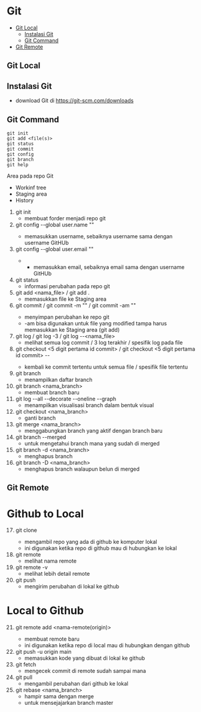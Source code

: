 # Git

- [Git Local](#git-local)
  - [Instalasi Git](#instalasi-git)
  - [Git Command](#git-command)
- [Git Remote](#git-remote)

## Git Local
## Instalasi Git
- download Git di https://git-scm.com/downloads

## Git Command
```
git init
git add <file(s)>
git status
git commit
git config
git branch
git help
```

Area pada repo Git
  - Workinf tree
  - Staging area
  - History

1.  git init
    - membuat forder menjadi repo git
2.  git config --global user.name "<your-username>"
    - memasukkan username, sebaiknya username sama dengan username GitHUb
3.  git config --global user.email "<your-email>"
    - - memasukkan email, sebaiknya email sama dengan username GitHUb
4.  git status
    - informasi perubahan pada repo git
5.  git add <nama_file> / git add .
    - memasukkan file ke Staging area
6.  git commit / git commit -m "<message>" / git commit -am "<mesage>"
    - menyimpan perubahan ke repo git
    - -am bisa digunakan untuk file yang modified tampa harus memasukkan ke Staging area (git add)
7.  git log / git log -3 / git log --<nama_file>
    - melihat semua log commit / 3 log terakhir / spesifik log pada file
8.  git checkout <5 digit pertama id commit> / git checkout <5 digit pertama id commit> --<namafile>
    - kembali ke commit tertentu untuk semua file / spesifik file tertentu 
9.  git branch
    - menampilkan daftar branch
10. git branch <nama_branch>
    - membuat branch baru
11. git log --all --decorate --oneline --graph
    - menampilkan visualisasi branch dalam bentuk visual
12. git checkout <nama_branch>
    - ganti branch
13. git merge <nama_branch>
    - menggabungkan branch yang aktif dengan branch baru
14. git branch --merged
    - untuk mengetahui branch mana yang sudah di merged
15. git branch -d <nama_branch>
    - menghapus branch
16. git branch -D <nama_branch>
    - menghapus branch walaupun belun di merged

## Git Remote

# Github to Local
17. git clone <url-https-github>
    - mengambil repo yang ada di github ke komputer lokal
    - ini digunakan ketika repo di github mau di hubungkan ke lokal
18. git remote
    - melihat nama remote
19. git remote -v
    - melihat lebih detail remote
20. git push
    - mengirim perubahan di lokal ke github

# Local to Github
21. git remote add <nama-remote(origin)> <url-https-github>
    - membuat remote baru
    - ini digunakan ketika repo di local mau di hubungkan dengan github
22. git push -u origin main
    - memasukkan kode yang dibuat di lokal ke github
23. git fetch
    - mengecek commit di remote sudah sampai mana
24. git pull
    - mengambil perubahan dari github ke lokal
25. git rebase <nama_branch>
    - hampir sama dengan merge
    - untuk mensejajarkan branch master
